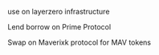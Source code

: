 use on layerzero infrastructure

Lend borrow on Prime Protocol

Swap on Maverixk protocol for MAV tokens

